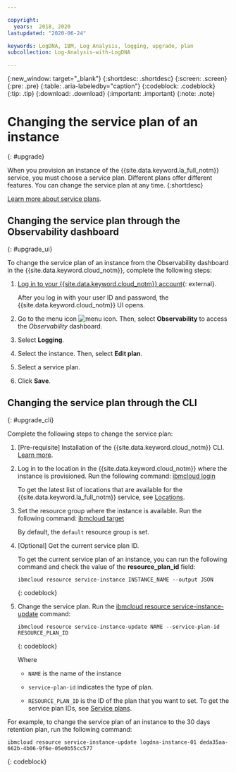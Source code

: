 ```yaml
---

copyright:
  years:  2018, 2020
lastupdated: "2020-06-24"

keywords: LogDNA, IBM, Log Analysis, logging, upgrade, plan
subcollection: Log-Analysis-with-LogDNA

---
```


{:new_window: target="_blank"}
{:shortdesc: .shortdesc}
{:screen: .screen}
{:pre: .pre}
{:table: .aria-labeledby="caption"}
{:codeblock: .codeblock}
{:tip: .tip}
{:download: .download}
{:important: .important}
{:note: .note}



# Changing the service plan of an instance
{: #upgrade}

When you provision an instance of the {{site.data.keyword.la_full_notm}} service, you must choose a service plan. Different plans offer different features. You can change the service plan at any time.
{:shortdesc}

[Learn more about service plans](/docs/Log-Analysis-with-LogDNA?topic=Log-Analysis-with-LogDNA-service_plans).

## Changing the service plan through the Observability dashboard
{: #upgrade_ui}

To change the service plan of an instance from the Observability dashboard in the {{site.data.keyword.cloud_notm}}, complete the following steps:

1. [Log in to your {{site.data.keyword.cloud_notm}} account](https://cloud.ibm.com/login){: external}.

	After you log in with your user ID and password, the {{site.data.keyword.cloud_notm}} UI opens.

2. Go to the menu icon ![menu icon](../icons/icon_hamburger.svg). Then, select **Observability** to access the *Observability* dashboard.

3. Select **Logging**.

4. Select the instance. Then, select **Edit plan**. 

5. Select a service plan. 

6. Click **Save**.






## Changing the service plan through the CLI
{: #upgrade_cli}

Complete the following steps to change the service plan:

1. [Pre-requisite] Installation of the {{site.data.keyword.cloud_notm}} CLI. [Learn more](/docs/cli?topic=cli-getting-started).

2. Log in to the location in the {{site.data.keyword.cloud_notm}} where the instance is provisioned. Run the following command: [ibmcloud login](/docs/cli?topic=cli-ibmcloud_cli#ibmcloud_login)

    To get the latest list of locations that are available for the {{site.data.keyword.la_full_notm}} service, see [Locations](/docs/Log-Analysis-with-LogDNA?topic=Log-Analysis-with-LogDNA-regions).

3. Set the resource group where the instance is available. Run the following command: [ibmcloud target](/docs/cli?topic=cli-ibmcloud_cli#ibmcloud_target)

    By default, the `default` resource group is set.

4. [Optional] Get the current service plan ID.

    To get the current service plan of an instance, you can run the following command and check the value of the **resource_plan_id** field:

    ```
    ibmcloud resource service-instance INSTANCE_NAME --output JSON
    ```
    {: codeblock}

4. Change the service plan. Run the [ibmcloud resource service-instance-update](/docs/cli?topic=cli-ibmcloud_commands_resource#ibmcloud_resource_service_instance_create) command:

    ```
    ibmcloud resource service-instance-update NAME --service-plan-id RESOURCE_PLAN_ID
    ```
    {: codeblock}

    Where

    * `NAME` is the name of the instance

    * `service-plan-id` indicates the type of plan.

    * `RESOURCE_PLAN_ID` is the ID of the plan that you want to set. To get the service plan IDs, see [Service plans](/docs/Log-Analysis-with-LogDNA?topic=Log-Analysis-with-LogDNA-service_plans).
    

For example, to change the service plan of an instance to the 30 days retention plan, run the following command:

```
ibmcloud resource service-instance-update logdna-instance-01 deda35aa-662b-4b06-9f6e-05e0b55cc577
```
{: codeblock}


